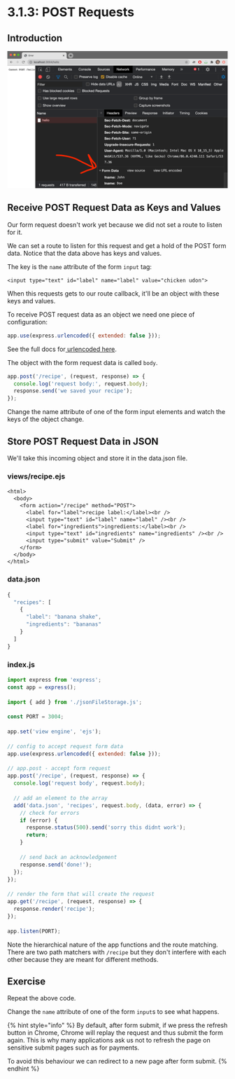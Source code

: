 # 3.1.3: POST Requests

## Introduction

![POST request parameters are sent in a request section called the &quot;body&quot;.](../../.gitbook/assets/screen-shot-2020-11-12-at-8.28.43-pm.png)

## Receive POST Request Data as Keys and Values

Our form request doesn't work yet because we did not set a route to listen for it.

We can set a route to listen for this request and get a hold of the POST form data. Notice that the data above has keys and values.

The key is the `name` attribute of the form `input` tag:

```markup
<input type="text" id="label" name="label" value="chicken udon">
```

When this requests gets to our route callback, it'll be an object with these keys and values.

To receive POST request data as an object we need one piece of configuration:

```javascript
app.use(express.urlencoded({ extended: false }));
```

See the full docs for[ urlencoded here](https://expressjs.com/en/api.html#express.urlencoded).

The object with the form request data is called `body`.

```javascript
app.post('/recipe', (request, response) => {
  console.log('request body:', request.body);
  response.send('we saved your recipe');
});
```

Change the name attribute of one of the form input elements and watch the keys of the object change.

## Store POST Request Data in JSON

We'll take this incoming object and store it in the data.json file.

### views/recipe.ejs

```markup
<html>
  <body>
    <form action="/recipe" method="POST">
      <label for="label">recipe label:</label><br />
      <input type="text" id="label" name="label" /><br />
      <label for="ingredients">ingredients:</label><br />
      <input type="text" id="ingredients" name="ingredients" /><br />
      <input type="submit" value="Submit" />
    </form>
  </body>
</html>
```

### data.json

```javascript
{
  "recipes": [
    {
      "label": "banana shake",
      "ingredients": "bananas"
    }
  ]
}
```

### index.js

```javascript
import express from 'express';
const app = express();

import { add } from './jsonFileStorage.js';

const PORT = 3004;

app.set('view engine', 'ejs');

// config to accept request form data
app.use(express.urlencoded({ extended: false }));

// app.post - accept form request
app.post('/recipe', (request, response) => {
  console.log('request body', request.body);

  // add an element to the array
  add('data.json', 'recipes', request.body, (data, error) => {
    // check for errors
    if (error) {
      response.status(500).send('sorry this didnt work');
      return;
    }

    // send back an acknowledgement
    response.send('done!');
  });
});

// render the form that will create the request
app.get('/recipe', (request, response) => {
  response.render('recipe');
});

app.listen(PORT);
```

Note the hierarchical nature of the app functions and the route matching. There are two path matchers with `/recipe` but they don't interfere with each other because they are meant for different methods.

## Exercise

Repeat the above code.

Change the `name` attribute of one of the form `input`s to see what happens.

{% hint style="info" %}
By default, after form submit, if we press the refresh button in Chrome, Chrome will replay the request and thus submit the form again. This is why many applications ask us not to refresh the page on sensitive submit pages such as for payments.

To avoid this behaviour we can redirect to a new page after form submit.
{% endhint %}

